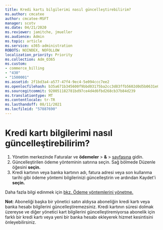 ```yaml
---
title: Kredi kartı bilgilerimi nasıl güncelleştirebilirim?
ms.author: cmcatee
author: cmcatee-MSFT
manager: scotv
ms.date: 04/21/2020
ms.reviewer: jamitche, jmueller
ms.audience: Admin
ms.topic: article
ms.service: o365-administration
ROBOTS: NOINDEX, NOFOLLOW
localization_priority: Priority
ms.collection: Adm_O365
ms.custom:
- commerce_billing
- "430"
- "1500001"
ms.assetid: 2f1bd3a4-a577-47f4-9ec4-5e094ccc7ee2
ms.openlocfilehash: b35a671b345600f9bbd03175ba2cc3d83ffb5602d0d5b0631e0a9c6bca09db50
ms.sourcegitcommit: 920051182781bd97ce4d4d6fbd268cb37b84d239
ms.translationtype: MT
ms.contentlocale: tr-TR
ms.lasthandoff: 08/11/2021
ms.locfileid: "57887690"
---
```

# <a name="how-do-i-update-my-credit-card-information"></a>Kredi kartı bilgilerimi nasıl güncelleştirebilirim?

1. Yönetim merkezinde Faturalar ve **ödemeler**  >  **&**  >  [sayfasına](https://go.microsoft.com/fwlink/p/?linkid=2018806) gidin.
2. Güncelleştirilen ödeme yönteminin satırına seçin. Sağ bölmede Düzenle öğesini **seçin.**
3. Kredi kartının veya banka kartının adı, fatura adresi veya son kullanma tarihi gibi ödeme yöntemi bilgilerinizi güncelleştirin ve ardından Kaydet'i **seçin.**

Daha fazla bilgi edinmek için [bkz. Ödeme yöntemlerini yönetme.](https://docs.microsoft.com/microsoft-365/commerce/billing-and-payments/manage-payment-methods)

**Not**: Aboneliği başka bir yönetici satın aldıysa aboneliğin kredi kartı veya banka hesabı bilgilerini güncelleştiremezsiniz. Kredi kartının süresi dolmak üzereyse ve diğer yönetici kart bilgilerini güncelleştiremiyorsa abonelik için farklı bir kredi kartı veya yeni bir banka hesabı ekleyerek hizmet kesintisini önleyebilirsiniz.